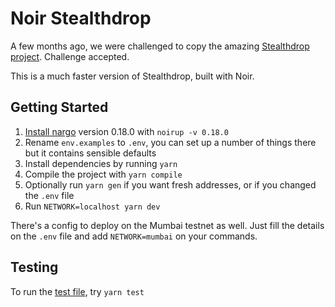 # Noir Stealthdrop

A few months ago, we were challenged to copy the amazing [Stealthdrop project](https://github.com/stealthdrop/stealthdrop). Challenge accepted.

This is a much faster version of Stealthdrop, built with Noir.

## Getting Started

1. [Install nargo](https://noir-lang.org/getting_started/nargo_installation#option-1-noirup) version 0.18.0 with `noirup -v 0.18.0`
2. Rename `env.examples` to `.env`, you can set up a number of things there but it contains sensible defaults
3. Install dependencies by running `yarn`
4. Compile the project with `yarn compile`
5. Optionally run `yarn gen` if you want fresh addresses, or if you changed the `.env` file
6. Run `NETWORK=localhost yarn dev`

There's a config to deploy on the Mumbai testnet as well. Just fill the details on the `.env` file and add `NETWORK=mumbai` on your commands.

## Testing

To run the [test file](./test/index.test.ts), try `yarn test`
